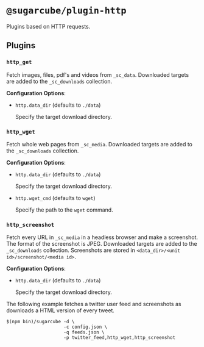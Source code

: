 # `@sugarcube/plugin-http`

Plugins based on HTTP requests.

## Plugins

### `http_get`

Fetch images, files, pdf's and videos from `_sc_data`. Downloaded targets are
added to the `_sc_downloads` collection.

**Configuration Options**:

- `http.data_dir` (defaults to `./data`)

  Specify the target download directory.

### `http_wget`

Fetch whole web pages from `_sc_media`. Downloaded targets are added to the
`_sc_downloads` collection.

**Configuration Options**:

- `http.data_dir` (defaults to `./data`)

  Specify the target download directory.

- `http.wget_cmd` (defaults to `wget`)

  Specify the path to the `wget` command.

### `http_screenshot`

Fetch every URL in `_sc_media` in a headless browser and make a
screenshot. The format of the screenshot is JPEG. Downloaded targets are added
to the `_sc_downloads` collection. Screenshots are stored in `<data_dir>/<unit
id>/screenshot/<media id>`.

**Configuration Options**:

- `http.data_dir` (defaults to `./data`)

  Specify the target download directory.

The following example fetches a twitter user feed and screenshots as downloads
a HTML version of every tweet.

```
$(npm bin)/sugarcube -d \
                     -c config.json \
                     -q feeds.json \
                     -p twitter_feed,http_wget,http_screenshot
```
